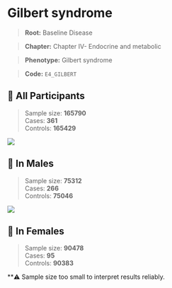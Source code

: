 # Gilbert syndrome

> **Root:** Baseline Disease  

> **Chapter:** Chapter IV- Endocrine and metabolic  

> **Phenotype:** Gilbert syndrome  

> **Code:** `E4_GILBERT`

## 🧪 All Participants  
> Sample size: **165790**  
> Cases: **361**  
> Controls: **165429**
<img src="/Disease/Figures/ALL/Incidence/E4_GILBERT.png"/>
<CsvTable src="/Disease/Data/ALL/Incidence/COX_E4_GILBERT.csv" label="🔍 View full results" />

## 👨 In Males  
> Sample size: **75312**  
> Cases: **266**  
> Controls: **75046**
<img src="/Disease/Figures/Male/Incidence/E4_GILBERT.png"/>
<CsvTable src="/Disease/Data/Male/Incidence/COX_E4_GILBERT.csv" label="🔍 View full results" />

## 👩 In Females  
> Sample size: **90478**  
> Cases: **95**  
> Controls: **90383**

**⚠️ Sample size too small to interpret results reliably.

